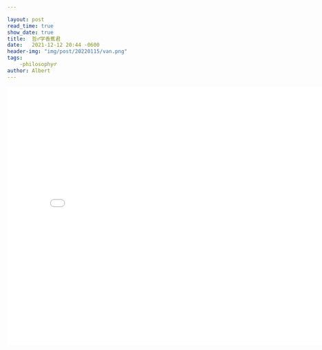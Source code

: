 ```yaml
---

layout: post
read_time: true
show_date: true
title:  哲♂学香蕉君
date:   2021-12-12 20:44 -0600
header-img: "img/post/20220115/van.png"
tags: 
    -philosophy♂
author: Albert
---
```


<iframe 
    src="img/posts/20211212/香蕉君.mp4" 
    scrolling="no" 
    border="0" 
    frameborder="no" 
    framespacing="0" 
    allowfullscreen="true" 
    height=600 
    width=800> 
</iframe>
